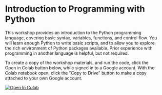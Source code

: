 # Introduction to Programming with Python

This workshop provides an introduction to the Python programming language, covering basic syntax, variables, functions, and control flow. You will learn enough Python to write basic scripts, and to allow you to explore the rich environment of Python packages available. Prior experience with programming in another language is helpful, but not required.

To create a copy of the workshop materials, and run the code, click the Open in Colab button below, while signed in to a Google account. With the Colab notebook open, click the "Copy to Drive" button to make a copy attached to your own Google account. 

[![Open In Colab](https://colab.research.google.com/assets/colab-badge.svg)](https://colab.research.google.com/github/NCSU-Libraries/data-viz-workshops/blob/master/Introduction_to_Python/intro_to_python.ipynb)
